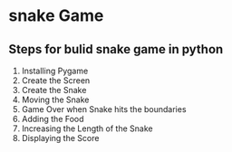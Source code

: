 # snake Game

<h2> Steps for bulid snake game in python </h2>
<ol>
  <li>Installing Pygame</li>
  <li>Create the Screen</li>
  <li>Create the Snake</li>
  <li>Moving the Snake</li>
  <li>Game Over when Snake hits the boundaries</li>
  <li>Adding the Food</li>
  <li>Increasing the Length of the Snake</li>
  <li>Displaying the Score</li>
</ol>
